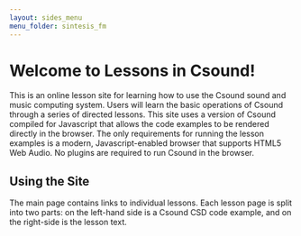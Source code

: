 ```yaml
---
layout: sides_menu
menu_folder: sintesis_fm
---
```


# Welcome to Lessons in Csound!

This is an online lesson site for learning how to use the Csound sound and music computing system. Users will learn the basic operations of Csound through a series of directed lessons.  This site uses a version of Csound compiled for Javascript that allows the code examples to be rendered directly in the browser. The only requirements for running the lesson examples is a modern, Javascript-enabled browser that supports HTML5 Web Audio.  No plugins are required to run Csound in the browser.

## Using the Site

The main page contains links to individual lessons.  Each lesson page is split into two parts: on the left-hand side is a Csound CSD code example, and on the right-side is the lesson text. 
